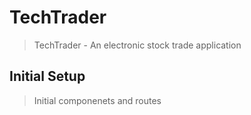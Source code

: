 # TechTrader

> TechTrader - An electronic stock trade application

## Initial Setup

> Initial componenets and routes
